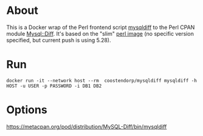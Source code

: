# About
This is a Docker wrap of the Perl frontend script [mysqldiff](https://metacpan.org/pod/distribution/MySQL-Diff/bin/mysqldiff)  to the Perl CPAN module [Mysql::Diff](http://search.cpan.org/search?module=MySQL::Diff). It's based on the "slim" [perl image](https://hub.docker.com/_/perl/) (no specific version specified, but current push is using 5.28). 

# Run
```
docker run -it --network host --rm  coostendorp/mysqldiff mysqldiff -h HOST -u USER -p PASSWORD -i DB1 DB2
```

# Options
https://metacpan.org/pod/distribution/MySQL-Diff/bin/mysqldiff
